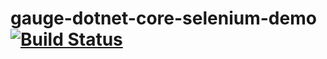 # gauge-dotnet-core-selenium-demo [![Build Status](https://travis-ci.org/gemunulk/gauge-dotnet-core-selenium-demo.svg?branch=master)](https://travis-ci.org/gemunulk/gauge-dotnet-core-selenium-demo)
